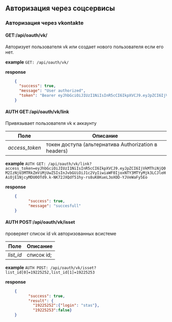 ## Авторизация через соцсервисы


### Авторизация через vkontakte
#### GET:/api/oauth/vk/

Авторизует пользователя vk или создает нового пользователя если его нет.

**example** `GET: /api/oauth/vk/`

**response**
```json
    {
      "success": true,
      "message": "User authorized",
      "token": "Bearer eyJhbGciOiJIUzI1NiIsInR5cCI6IkpXVCJ9.eyJpZCI6IjVkMTA5ZDY1Y2QzMzVjNjhjYTM5OWVmMyIsInJvbGUiOiJ1c2VyIiwiaWF0IjoxNTY3MTU4MjgzLCJleHAiOjE1NjcyMDE0ODN9.ifLVySBlMxy34ykPQuRR93Hhc4DXHh4HHDeF63a-j-w"
    }
```

#### AUTH GET:/api/oauth/vk/link

Привязывает пользователя vk к аккаунту

Поле | Описание
--- | ---
_access_token_| токен доступа (альтернатива Authorization в headers)


**example** `AUTH GET: /api/oauth/vk/link?access_token=eyJhbGciOiJIUzI1NiIsInR5cCI6IkpXVCJ9.eyJpZCI6IjVkMThiNjQ0M2IzNjU3MTRkZmViMjUwZSIsInJvbGUiOiJ1c2VyIiwiaWF0IjoxNTY3MTYyMjk3LCJleHAiOjE1NjcyMDU0OTd9.k-NK72JXQdf51hy-rs8uK8KueL3oXOD-YJVeWaFy5Eo`

**response**
```json
    {
          "success": true,
          "message": "succesfull"
    }
```


#### AUTH POST:/api/oauth/vk/isset

проверяет список id vk авторизованных всистеме

Поле | Описание
--- | ---
_list_id_| список id; 


**example** `AUTH POST: /api/oauth/vk/isset?list_id[0]=19225252,list_id[1]=19225253`

**response**
```json
    {
          "success": true,
          "result": {
            "19225252":{"login": "stas"},
            "19225253":false}
    }
```
